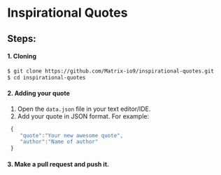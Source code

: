 # Inspirational Quotes

## Steps:

#### 1. Cloning

```bash
$ git clone https://github.com/Matrix-io9/inspirational-quotes.git
$ cd inspirational-quotes
```

#### 2. Adding your quote

1. Open the `data.json` file in your text editor/IDE.
2. Add your quote in JSON format. For example:

```js
 {  
    "quote":"Your new awesome quote",
    "author":"Name of author"
 }
```

#### 3. Make a pull request and push it.
